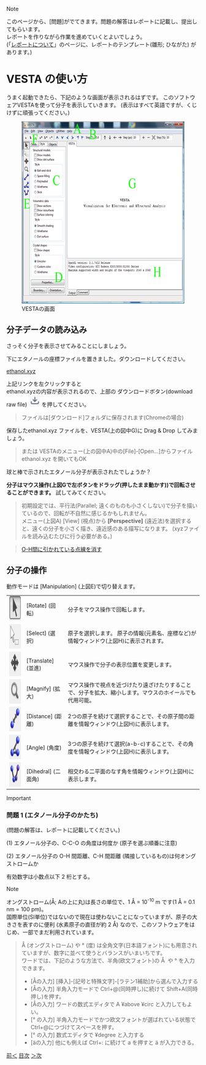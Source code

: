 >[!note]
>このページから、[問題]がでてきます。問題の解答はレポートに記載し、提出してもらいます。  
>レポートを作りながら作業を進めていくとよいでしょう。  
>(「<a title="レポートについて(情報科学演習)" href="/docs/report.md">レポートについて</a>」のページに、レポートのテンプレート(雛形; ひながた) があります。)

# VESTA の使い方
うまく起動できたら、下記のような画面が表示されるはずです。
このソフトウェアVESTAを使って分子を表示していきます。
(表示はすべて英語ですが、くじけずに頑張ってください。)

<figure>
  <img src="/img/window1.png" alt="" width="557" height="475"/>
  <figcaption>VESTAの画面</figcaption>
</figure>

## 分子データの読み込み
さっそく分子を表示させてみることにしましょう。  

下にエタノールの座標ファイルを置きました。ダウンロードしてください。

[ethanol.xyz](/files/ethanol.xyz)
  
上記リンクを左クリックすると  
ethanol.xyzの内容が表示されるので、上部の ダウンロードボタン(download raw file) <img src="/img/download.png" width="30"> を押してください。  
> ファイルは[ダウンロード]フォルダに保存されます(Chromeの場合)

保存したethanol.xyz ファイルを、VESTA(上の図中G)に Drag & Drop してみましょう。
> または VESTAのメニュー(上の図中A)中の[File]-[Open...]からファイル ethanol.xyz を開いてもOK

球と棒で示されたエタノール分子が表示されたでしょうか？

**分子はマウス操作(上図Gで左ボタンをドラッグ(押したまま動かす))で回転させることができます。** 試してみてください。

> 初期設定では、平行法(Parallel; 遠くのものも小さくしない)で分子を描いているので、回転が不自然に感じるかもしれません。  
> メニュー(上図A) [View] (視点)から **[Perspective]** (遠近法)を選択すると、遠くの分子を小さく描き、遠近感のある描写になります。
> (xyzファイルを読み込むたびに行う必要がある。)

> [O-H間に引かれている点線を消す](/tips/ethbond.md)

## 分子の操作
動作モードは [Manipulation] (上図E)で切り替えます。

<table border="0">
<tbody>
<tr>
<td><img class="alignnone size-full wp-image-6430" src="/img/rotate1.png" alt="rotate" width="70" height="64" /></a></td>
<td>[Rotate]
(回転)</td>
<td>分子をマウス操作で回転します。</td>
</tr>
<tr align="left" valign="middle">
<td><img class="alignnone size-full wp-image-6432" src="/img/select1.png" alt="select" width="70" height="64" /></a></td>
<td>[Select]
(選択)</td>
<td>原子を選択します。
原子の情報(元素名、座標など)が情報ウィンドウ(上図H)に表示されます。</td>
</tr>
<tr align="left" valign="middle">
<td><img class="alignnone size-full wp-image-6433" src="/img/translate1.png" alt="translate" width="70" height="64" /></a></td>
<td>[Translate]
(並進)</td>
<td>マウス操作で分子の表示位置を変更します。</td>
</tr>
<tr align="left" valign="middle">
<td><img class="alignnone size-full wp-image-6434" src="/img/magnify1.png" alt="magnify" width="70" height="64" /></a></td>
<td>[Magnify]
(拡大)</td>
<td>マウス操作で視点を近づけたり遠ざけたりすることで、分子を拡大、縮小します。マウスのホイールでも代用可能。</td>
</tr>
<tr align="left" valign="middle">
<td><img class="alignnone size-full wp-image-6435" src="/img/distance1.png" alt="distance" width="70" height="64" /></a></td>
<td>[Distance]
(距離)</td>
<td>2つの原子を続けて選択することで、その原子間の距離を情報ウィンドウ(上図H)に表示します。</td>
</tr>
<tr align="left" valign="middle">
<td><img class="alignnone size-full wp-image-6436" src="/img/angle1.png" alt="angle" width="70" height="64" /></a></td>
<td>[Angle]
(角度)</td>
<td>3つの原子を続けて選択(a-b-c)することで、その角度を情報ウィンドウ(上図H)に表示します。</td>
</tr>
<tr align="left" valign="middle">
<td><img class="alignnone size-full wp-image-6437" src="/img/dihedral1.png" alt="dihedral" width="70" height="64" /></a></td>
<td>[Dihedral]
(二面角)</td>
<td>相交わる二平面のなす角を情報ウィンドウ(上図H)に表示します。</td>
</tr>
</tbody>
</table>

>[!important]
> ### 問題 1 (エタノール分子のかたち)
> (問題の解答は、レポートに記載してください。)
>
>(1) エタノール分子の、C-C-O の角度は何度か (原子を選ぶ順番に注意)
>
>(2) エタノール分子の O-H 間距離、C-H 間距離 (隣接しているもの)は何オングストロームか
>
>有効数字は小数点以下 2 桁とする。

>[!note]
>オングストローム(Å; Aの上に丸)は長さの単位で、1 Å = 10<sup>-10</sup> m です(1 Å = 0.1 nm = 100 pm)。  
>国際単位(SI単位)ではないので現在は使わないことになっていますが、原子の大きさを表すのに便利 (水素原子の直径が約 2 Å) なので、このソフトウェアをはじめ、一部でまだ利用されています。

>Å (オングストローム) や ° (度) は全角文字(日本語フォント)にも用意されていますが、数字に並べて使うとバランスがいまいちです。  
>ワードでは、下記のような方法で、半角(欧文フォント)の Å  や ° を入力できます。
> - [Åの入力] [挿入]-[記号と特殊文字]-[ラテン1補助]から選んで入力する
> - [Åの入力] 半角入力モードで Ctrl+@(同時押し)に続けて Shift+A(同時押し)を押す。
> - [Åの入力] ワードの数式エディタで A ¥above ¥circ と入力してもよい。
> - [° の入力] 半角入力モードでかつ欧文フォントが選ばれている状態で Ctrl+@につづけてスペースを押す。
> - [° の入力] 数式エディタで ¥degree と入力する
> - [äの入力] 他にも例えば Ctrl+: に続けて a を押すと ä が入力できる。


[前＜](install.md) [目次](/README.md) [＞次](molecule.md)

